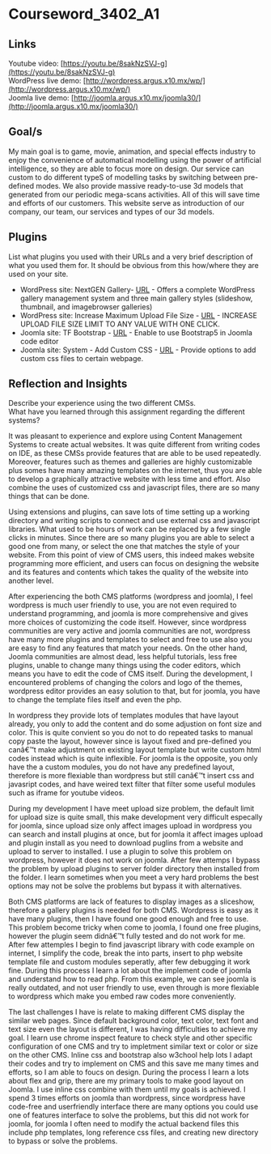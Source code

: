 # Courseword_3402_A1


## Links
Youtube video: [https://youtu.be/8sakNzSVJ-g](https://youtu.be/8sakNzSVJ-g) <br>
WordPress live demo: [http://wordpress.argus.x10.mx/wp/](http://wordpress.argus.x10.mx/wp/) <br>
Joomla live demo: [http://joomla.argus.x10.mx/joomla30/](http://joomla.argus.x10.mx/joomla30/) <br>


## Goal/s
My main goal is to game, movie, animation, and special effects industry to enjoy the convenience of automatical modelling using the power of artificial intelligence, so they are able to focus more on design. Our service can custom to do different typeS of modelling tasks by switching between pre-defined modes. We also provide massive ready-to-use 3d models that generated from our periodic mega-scans activities. All of this will save time and efforts of our customers. This website serve as introduction of our company, our team, our services and types of our 3d models.

## Plugins
List what plugins you used with their URLs and a very brief description of what you used them for.
It should be obvious from this how/where they are used on your site.
<ul>
        <li>WordPress site: NextGEN Gallery- <a href="https://wordpress.org/plugins/nextgen-gallery/">URL</a> - Offers a
            complete WordPress gallery management system and three main gallery styles (slideshow, thumbnail, and
            imagebrowser galleries)</li>
        <li>WordPress site: Increase Maximum Upload File Size - <a href="https://wordpress.org/plugins/wp-maximum-upload-file-size/">URL</a> - INCREASE UPLOAD FILE      SIZE LIMIT TO ANY VALUE WITH ONE CLICK.</li>
        <li>Joomla site: TF Bootstrap - <a href="https://extensions.joomla.org/extension/tf-bootstrap/">URL</a> - Enable
            to use Bootstrap5 in Joomla code editor</li>
        <li>Joomla site: System - Add Custom CSS - <a href="https://extensions.joomla.org/extension/add-custom-css/">URL</a> - Provide options to add custom
            css files to certain webpage.</li>
    </ul>
 
## Reflection and Insights
Describe your experience using the two different CMSs.<br>
What have you learned through this assignment regarding the different systems?


It was pleasant to experience and explore using Content Management Systems to create actual websites. It was quite different from writing codes on IDE, as these CMSs provide features that are able to be used repeatedly. Moreover, features such as themes and galleries are highly customizable plus somes have many amazing templates on the internet, thus you are able to develop a graphically attractive website with less time and effort. Also combine the uses of customized css and javascript files, there are so many things that can be done.


Using extensions and plugins, can save lots of time setting up a working directory and writing scripts to connect and use external css and javascript libraries. What used to be hours of work can be replaced by a few single clicks in minutes. Since there are so many plugins you are able to select a good one from many, or select the one that matches the style of your website. From this point of view of CMS users, this indeed makes website programming more efficient, and users can focus on designing the website and its features and contents which takes the quality of the website into another level.


After experiencing the both CMS platforms (wordpress and joomla), I feel wordpress is much user friendly to use, you are not even required to understand programming, and joomla is more comprehensive and gives more choices of customizing the code itself. However, since wordpress communities are very active and joomla communities are not, wordpress have many more plugins and templates to select and free to use also you are easy to find any features that match your needs. On the other hand, Joomla communities are almost dead, less helpful tutorials, less free plugins, unable to change many things using the coder editors, which means you have to edit the code of CMS itself. During the development, I encountered problems of changing the colors and logo of the themes, wordpress editor provides an easy solution to that, but for joomla, you have to change the template files itself and even the php.


In wordpress they provide lots of templates modules that have layout already, you only to add the content and do some adjustion on font size and color. This is quite convient so you do not to do repeated tasks to manual copy paste the layout, however since is layout fixed and pre-defined you canâ€™t make adjustment on existing layout template but write custom html codes instead which is quite inflexible. For joomla is the opposite, you only have the a custom modules, you do not have any predefined layout, therefore is more flexiable than wordpress but still canâ€™t insert css and javasript codes, and have weired text filter that filter some useful modules such as iframe for youtube videos.


During my development I have meet upload size problem, the default limit for upload size is quite small, this make development very difficult especally for joomla, since upload size only affect images upload in wordpress you can search and install plugins at once, but for joomla it affect images upload and plugin install as you need to download puglins from a website and upload to server to installed. I use a plugin to solve this problem on wordpress, however it does not work on joomla. After few attemps I bypass the problem by upload plugins to server folder directory then installed from the folder. I learn sometimes when you meet a very hard problems the best options may not be solve the problems but bypass it with alternatives.


Both CMS platforms are lack of features to display images as a sliceshow, therefore a gallery plugins is needed for both CMS. Wordpress is easy as it have many plugins, then I have found one good enough and free to use. This problem become tricky when come to joomla, I found one free plugins, however the plugin seem didnâ€™t fully tested and do not work for me. After few attemples I begin to find javascript library with code example on internet, I simplify the code, break the into parts, insert to php website template file and custom modules seperatly, after few debugging it work fine. During this process I learn a lot about the implement code of joomla and understand how to read php. From this example, we can see joomla is really outdated, and not user friendly to use, even through is more flexiable to wordpress which make you embed raw codes more conveniently.


The last challenges I have is relate to making different CMS display the similar web pages. Since default background color, text color, text font and text size even the layout is different, I was having difficulties to achieve my goal. I learn use chrome inspect feature to check style and other specific configuration of one CMS and try to impletment similar text or color or size on the other CMS. Inline css and bootstrap also w3chool help lots I adapt their codes and try to implement on CMS and this save me many times and efforts, so I am able to foucs on design. During the process I learn a lots about flex and grip, there are my primary tools to make good layout on Joomla. I use inline css combine with them until my goals is achieved. I spend 3 times efforts on joomla than wordpress, since wordpress have code-free and userfriendly interface there are many options you could use one of features interface to solve the problems, but this did not work for joomla, for joomla I often need to modify the actual backend files this include php templates, long reference css files, and creating new directory to bypass or solve the problems.
